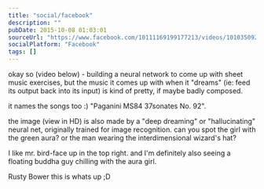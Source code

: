 ```yaml
---
title: "social/facebook"
description: ""
pubDate: 2015-10-08 01:03:01
sourceUrl: "https://www.facebook.com/10111169199177213/videos/10103509235820183"
socialPlatform: "Facebook"
tags: []
---
```


okay so (video below) - building a neural network to come up with sheet music exercises, but the music it comes up with when it "dreams" (ie: feed its output back into its input) is kind of pretty, if maybe badly composed.

it names the songs too :) "Paganini MS84 37sonates No. 92".

the image (view in HD) is also made by a "deep dreaming" or "hallucinating" neural net, originally trained for image recognition. can you spot the girl with the green aura? or the man wearing the interdimensional wizard's hat?

I like mr. bird-face up in the top right. and I'm definitely also seeing a floating buddha guy chilling with the aura girl.

Rusty Bower this is whats up ;D
